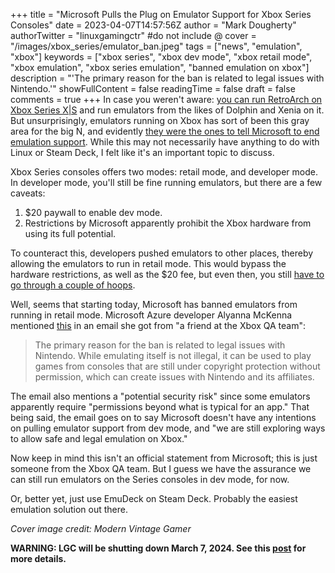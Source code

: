+++
title = "Microsoft Pulls the Plug on Emulator Support for Xbox Series Consoles"
date = 2023-04-07T14:57:56Z
author = "Mark Dougherty"
authorTwitter = "linuxgamingctr" #do not include @
cover = "/images/xbox_series/emulator_ban.jpeg"
tags = ["news", "emulation", "xbox"]
keywords = ["xbox series", "xbox dev mode", "xbox retail mode", "xbox emulation", "xbox series emulation", "banned emulation on xbox"]
description = "'The primary reason for the ban is related to legal issues with Nintendo.'"
showFullContent = false
readingTime = false
draft = false
comments = true
+++
In case you weren't aware: [you can run RetroArch on Xbox Series X|S](https://www.youtube.com/watch?v=UGAjhjp8dnI) and run emulators from the likes of Dolphin and Xenia on it. But unsurprisingly, emulators running on Xbox has sort of been this gray area for the big N, and evidently [they were the ones to tell Microsoft to end emulation support](https://viewsink.com/nintendo-xbox-crackdown/). While this may not necessarily have anything to do with Linux or Steam Deck, I felt like it's an important topic to discuss.

Xbox Series consoles offers two modes: retail mode, and developer mode. In developer mode, you'll still be fine running emulators, but there are a few caveats:
1. $20 paywall to enable dev mode.
2. Restrictions by Microsoft apparently prohibit the Xbox hardware from using its full potential.

To counteract this, developers pushed emulators to other places, thereby allowing the emulators to run in retail mode. This would bypass the hardware restrictions, as well as the $20 fee, but even then, you still [have to go through a couple of hoops](https://hackinformer.com/2022/01/14/how-to-get-retroarch-other-emulators-on-the-xbox-series-s-or-x-via-retail-mode/).

Well, seems that starting today, Microsoft has banned emulators from running in retail mode. Microsoft Azure developer Alyanna McKenna mentioned [this](https://twitter.com/AlyannaMcKenna/status/1644033000219332613) in an email she got from "a friend at the Xbox QA team":
> The primary reason for the ban is related to legal issues with Nintendo. While emulating itself is not illegal, it can be used to play games from consoles that are still under copyright protection without permission, which can create issues with Nintendo and its affiliates.

The email also mentions a "potential security risk" since some emulators apparently require "permissions beyond what is typical for an app." That being said, the email goes on to say Microsoft doesn't have any intentions on pulling emulator support from dev mode, and "we are still exploring ways to allow safe and legal emulation on Xbox."

Now keep in mind this isn't an official statement from Microsoft; this is just someone from the Xbox QA team. But I guess we have the assurance we can still run emulators on the Series consoles in dev mode, for now.

Or, better yet, just use EmuDeck on Steam Deck. Probably the easiest emulation solution out there.

*Cover image credit: Modern Vintage Gamer*

**WARNING: LGC will be shutting down March 7, 2024. See this [post](https://linuxgamingcentral.com/posts/the-end-of-lgc/) for more details.**
